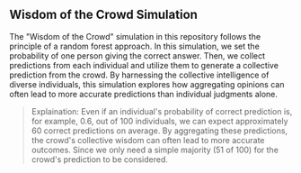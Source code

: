 ## Wisdom of the Crowd Simulation

The "Wisdom of the Crowd" simulation in this repository follows the principle of a random forest approach. In this simulation, we set the probability of one person giving the correct answer. Then, we collect predictions from each individual and utilize them to generate a collective prediction from the crowd. By harnessing the collective intelligence of diverse individuals, this simulation explores how aggregating opinions can often lead to more accurate predictions than individual judgments alone.

> Explaination: Even if an individual's probability of correct prediction is, for example, 0.6, out of 100 individuals, we can expect approximately 60 correct predictions on average. By aggregating these predictions, the crowd's collective wisdom can often lead to more accurate outcomes. Since we only need a simple majority (51 of 100) for the crowd's prediction to be considered.

